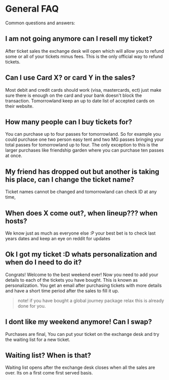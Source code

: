 # General FAQ 

Common questions and answers:

## I am not going anymore can I resell my ticket?

After ticket sales the exchange desk will open which will allow you to refund some or all of your tickets minus fees. This is the only official way to refund tickets.

## Can I use Card X? or card Y in the sales?

Most debit and credit cards should work (visa, mastercards, ect) just make sure there is enough on the card and your bank doesn't block the transaction. Tomorrowland keep an up to date list of accepted cards on their website.

## How many people can I buy tickets for?

You can purchase up to four passes for tomorrowland. So for example you could purchase one two person easy tent and two MG passes bringing your total passes for tomorrowland up to four. The only exception to this is the larger purchases like friendship garden where you can purchase ten passes at once.

## My friend has dropped out but another is taking his place, can I change the ticket name?

Ticket names cannot be changed and tomorrowland can check ID at any time, 

## When does X come out?, when lineup??? when hosts? 

We know just as much as everyone else :P your best bet is to check last years dates and keep an eye on reddit for updates

## Ok I got my ticket :D whats personalization and when do I need to do it?

Congrats! Welcome to the best weekend ever! Now you need to add your details to each of the tickets you have bought. This is known as personalization. You get an email after purchasing tickets with more details and have a short time period after the sales to fill it up. 

> note! if you have bought a global journey package relax this is already done for you.

## I dont like my weekend anymore! Can I swap?

Purchases are final, You can put your ticket on the exchange desk and try the waiting list for a new ticket.

## Waiting list? When is that?

Waiting list opens after the exchange desk closes when all the sales are over. Its on a first come first served basis.